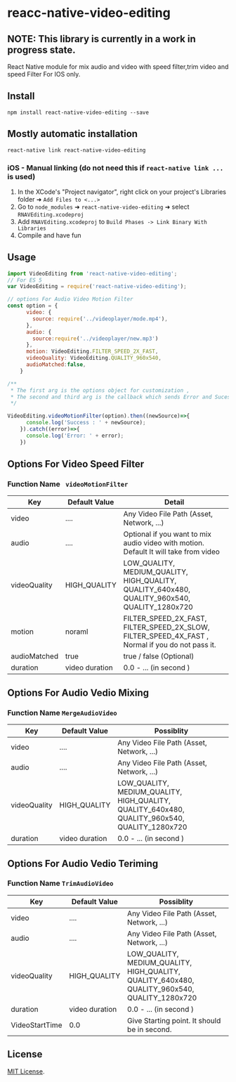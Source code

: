 # reacc-native-video-editing

## NOTE: This library is currently in a work in progress state.

React Native module for mix audio and video with speed filter,trim video and speed Filter For IOS only.

## Install

`npm install react-native-video-editing --save`

## Mostly automatic installation

`react-native link react-native-video-editing`



### iOS - Manual linking (do not need this if `react-native link ...` is used)

1. In the XCode's "Project navigator", right click on your project's Libraries folder ➜ `Add Files to <...>`
2. Go to `node_modules` ➜ `react-native-video-editing`  ➜ select `RNAVEditing.xcodeproj`
3. Add `RNAVEditing.xcodeproj` to `Build Phases -> Link Binary With Libraries`
4. Compile and have fun

## Usage 

```javascript
import VideoEditing from 'react-native-video-editing';
// For ES 5
var VideoEditing = require('react-native-video-editing');

// options For Audio Video Motion Filter
const option = {
      video: {
        source: require('../videoplayer/mode.mp4'),
      },
      audio: {
        source:require('../videoplayer/new.mp3')
      },
      motion: VideoEditing.FILTER_SPEED_2X_FAST,
      videoQuality: VideoEditing.QUALITY_960x540,
      audioMatched:false,
    }

/**
 * The first arg is the options object for customization ,
 * The second and third arg is the callback which sends Error and Sucess.
 */

VideoEditing.videoMotionFilter(option).then((newSource)=>{
      console.log('Success : ' + newSource);
    }).catch((error)=>{
      console.log('Error: ' + error);
    })
```


## Options For  Video Speed Filter
### Function Name ``` videoMotionFilter```

Key | Default Value  | Detail
------ | ---- | ------- 
video | .... | Any Video File Path (Asset, Network, ...) 
audio | .... | Optional if you want to mix audio video with motion. Default It will take from video 
videoQuality | HIGH_QUALITY | LOW_QUALITY, MEDIUM_QUALITY, HIGH_QUALITY, QUALITY_640x480, QUALITY_960x540, QUALITY_1280x720
motion | noraml | FILTER_SPEED_2X_FAST, FILTER_SPEED_2X_SLOW, FILTER_SPEED_4X_FAST , Normal if you do not pass it.
audioMatched | true | true / false (Optional)
duration | video duration | 0.0 - ...  (in second )

## Options For  Audio Vedio Mixing
### Function Name ``` MergeAudioVideo ```

Key | Default Value  | Possiblity
------ | ---- | ------- 
video | .... | Any Video File Path (Asset, Network, ...) 
audio | .... | Any Video File Path (Asset, Network, ...) 
videoQuality | HIGH_QUALITY | LOW_QUALITY, MEDIUM_QUALITY, HIGH_QUALITY, QUALITY_640x480, QUALITY_960x540, QUALITY_1280x720
duration | video duration | 0.0 - ...  (in second )

## Options For  Audio Vedio Teriming
### Function Name ``` TrimAudioVideo ```

Key | Default Value  | Possiblity
------ | ---- | ------- 
video | .... | Any Video File Path (Asset, Network, ...) 
audio | .... | Any Video File Path (Asset, Network, ...) 
videoQuality | HIGH_QUALITY | LOW_QUALITY, MEDIUM_QUALITY, HIGH_QUALITY, QUALITY_640x480, QUALITY_960x540, QUALITY_1280x720
duration | video duration | 0.0 - ...  (in second )
VideoStartTime | 0.0 | Give Starting point. It should be in second.

## License

[MIT License](http://opensource.org/licenses/mit-license.html).

